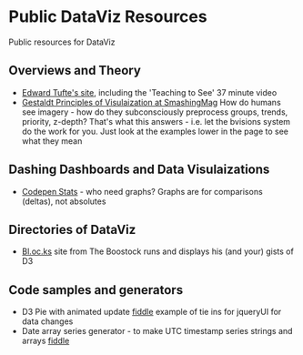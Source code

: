 # Public DataViz Resources
Public resources for DataViz

## Overviews and Theory
- [Edward Tufte's site](http://www.edwardtufte.com/tufte/), including the 'Teaching to See' 37 minute video
- [Gestaldt Principles of Visulaization at SmashingMag](http://www.smashingmagazine.com/2014/03/28/design-principles-visual-perception-and-the-principles-of-gestalt/) How do humans see imagery - how do they subconsciously preprocess groups, trends, priority, z-depth? That's what this answers - i.e. let the bvisions system do the work for you. Just look at the examples lower in the page to see what they mean
 
## Dashing Dashboards and Data Visulaizations
- [Codepen Stats](http://codepen.io/stats/) - who need graphs? Graphs are for comparisons (deltas), not absolutes

## Directories of DataViz
- [Bl.oc.ks](http://bl.ocks.org/mbostock) site from The Boostock runs and displays his (and your) gists of D3

## Code samples and generators
- D3 Pie with animated update [fiddle](http://jsfiddle.net/KsFPh/) example of tie ins for jqueryUI for data changes
- Date array series generator - to make UTC timestamp series strings and arrays [fiddle](http://jsfiddle.net/5dsb9ocj/)
